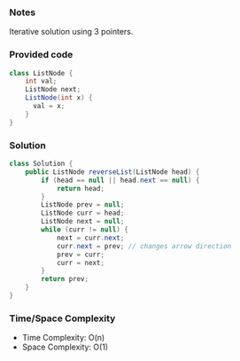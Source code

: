 ### Notes

Iterative solution using 3 pointers.

### Provided code

```java
class ListNode {
    int val;
    ListNode next;
    ListNode(int x) {
      val = x;
    }
}
```

### Solution

```java
class Solution {
    public ListNode reverseList(ListNode head) {
        if (head == null || head.next == null) {
            return head;
        }
        ListNode prev = null;
        ListNode curr = head;
        ListNode next = null;
        while (curr != null) {
            next = curr.next;
            curr.next = prev; // changes arrow direction
            prev = curr;
            curr = next;
        }
        return prev;
    }
}
```

### Time/Space Complexity

- Time Complexity: O(n)
- Space Complexity: O(1)
